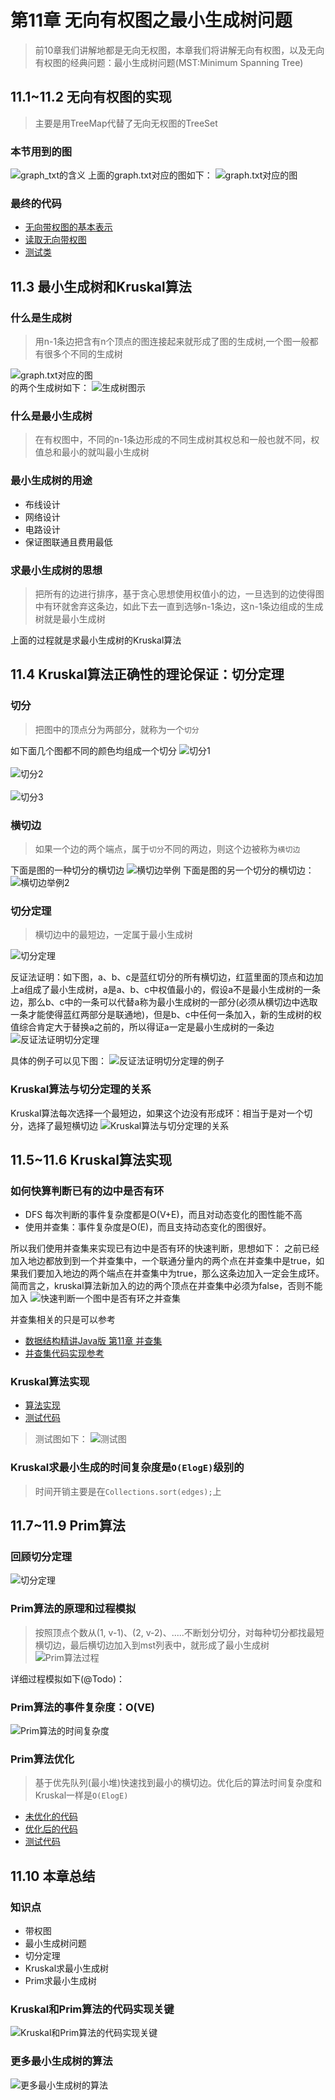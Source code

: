 # 第11章 无向有权图之最小生成树问题
> 前10章我们讲解地都是无向无权图，本章我们将讲解无向有权图，以及无向有权图的经典问题：最小生成树问题(MST:Minimum Spanning Tree)

## 11.1~11.2 无向有权图的实现
> 主要是用TreeMap代替了无向无权图的TreeSet
### 本节用到的图
![graph_txt的含义](images/第11章_无向有权图之最小生成树问题/graph_txt的含义.png)
上面的graph.txt对应的图如下：
![graph.txt对应的图](images/第11章_无向有权图之最小生成树问题/graph.png)

### 最终的代码
+ [无向带权图的基本表示](src/main/java/Chapter11WeightedGraphAndMinimumSpanningTree/Section1To2WeightedGraph/WeightedGraph.java)
+ [读取无向带权图](src/main/java/Chapter11WeightedGraphAndMinimumSpanningTree/Section1To2WeightedGraph/ReadWeightedGraph.java)
+ [测试类](src/main/java/Chapter11WeightedGraphAndMinimumSpanningTree/Section1To2WeightedGraph/Main.java)

## 11.3 最小生成树和Kruskal算法

### 什么是生成树
> 用n-1条边把含有n个顶点的图连接起来就形成了图的生成树,一个图一般都有很多个不同的生成树

![graph.txt对应的图](images/第11章_无向有权图之最小生成树问题/graph.png)  
的两个生成树如下：
![生成树图示](images/第11章_无向有权图之最小生成树问题/生成树图示.png)

### 什么是最小生成树
> 在有权图中，不同的n-1条边形成的不同生成树其权总和一般也就不同，权值总和最小的就叫最小生成树

### 最小生成树的用途
+ 布线设计
+ 网络设计
+ 电路设计
+ 保证图联通且费用最低

### 求最小生成树的思想
> 把所有的边进行排序，基于贪心思想使用权值小的边，一旦选到的边使得图中有环就舍弃这条边，如此下去一直到选够n-1条边，这n-1条边组成的生成树就是最小生成树

上面的过程就是求最小生成树的Kruskal算法

## 11.4 Kruskal算法正确性的理论保证：切分定理

### 切分
> 把图中的顶点分为两部分，就称为一个`切分`

如下面几个图都不同的颜色均组成一个切分
![切分1](images/第11章_无向有权图之最小生成树问题/切分1.png)
<br/>  
![切分2](images/第11章_无向有权图之最小生成树问题/切分2.png)
<br/><br/>
![切分3](images/第11章_无向有权图之最小生成树问题/切分3.png)

### 横切边
> 如果一个边的两个端点，属于`切分`不同的两边，则这个边被称为`横切边`

下面是图的一种切分的横切边
![横切边举例](images/第11章_无向有权图之最小生成树问题/横切边举例.png)
下面是图的另一个切分的横切边：
![横切边举例2](images/第11章_无向有权图之最小生成树问题/横切边举例2.png)

### 切分定理
> 横切边中的最短边，一定属于最小生成树

![切分定理](images/第11章_无向有权图之最小生成树问题/切分定理.png)

反证法证明：如下图，a、b、c是蓝红切分的所有横切边，红蓝里面的顶点和边加上a组成了最小生成树，a是a、b、c中权值最小的，假设a不是最小生成树的一条边，那么b、c中的一条可以代替a称为最小生成树的一部分(必须从横切边中选取一条才能使得蓝红两部分是联通地)，但是b、c中任何一条加入，新的生成树的权值综合肯定大于替换a之前的，所以得证a一定是最小生成树的一条边
![反证法证明切分定理](images/第11章_无向有权图之最小生成树问题/反证法证明切分定理1.png)

具体的例子可以见下图：
![反证法证明切分定理的例子](images/第11章_无向有权图之最小生成树问题/反证法证明切分定理2.png)

### Kruskal算法与切分定理的关系

Kruskal算法每次选择一个最短边，如果这个边没有形成环：相当于是对一个切分，选择了最短横切边
![Kruskal算法与切分定理的关系](images/第11章_无向有权图之最小生成树问题/Kruskal算法与切分定理的关系.png)

## 11.5~11.6 Kruskal算法实现

### 如何快算判断已有的边中是否有环

+ DFS 每次判断的事件复杂度都是O(V+E)，而且对动态变化的图性能不高
+ 使用并查集：事件复杂度是O(E)，而且支持动态变化的图很好。

所以我们使用并查集来实现已有边中是否有环的快速判断，思想如下：
之前已经加入地边都放到到一个并查集中，一个联通分量内的两个点在并查集中是true，如果我们要加入地边的两个端点在并查集中为true，那么这条边加入一定会生成环。
简而言之，kruskal算法新加入的边的两个顶点在并查集中必须为false，否则不能加入
![快速判断一个图中是否有环之并查集](images/第11章_无向有权图之最小生成树问题/快速判断一个图中是否有环之并查集.png)

并查集相关的只是可以参考
+ [数据结构精讲Java版 第11章 并查集](https://coding.imooc.com/learn/list/207.html)
+ [并查集代码实现参考](../Part2Basic/src/main/java/Chapter11UnionFind/UnionFind.java)

### Kruskal算法实现
+ [算法实现](src/main/java/Chapter11WeightedGraphAndMinimumSpanningTree/Section3to5Kruskal/MinimumSpanningTreeKruskal.java)
+ [测试代码](src/main/java/Chapter11WeightedGraphAndMinimumSpanningTree/Section3to5Kruskal/Main.java)
> 测试图如下：
![测试图](src/main/java/Chapter11WeightedGraphAndMinimumSpanningTree/Section3to5Kruskal/graph.png)

### Kruskal求最小生成的时间复杂度是`O(ElogE)`级别的
> 时间开销主要是在`Collections.sort(edges);`上

## 11.7~11.9 Prim算法
### 回顾切分定理
![切分定理](images/第11章_无向有权图之最小生成树问题/切分定理.png)
### Prim算法的原理和过程模拟
> 按照顶点个数从(1, v-1)、(2, v-2)、.....不断划分切分，对每种切分都找最短横切边，最后横切边加入到mst列表中，就形成了最小生成树
![Prim算法过程](images/第11章_无向有权图之最小生成树问题/Prim算法过程.png)

详细过程模拟如下(@Todo)：

### Prim算法的事件复杂度：O(VE)
![Prim算法的时间复杂度](images/第11章_无向有权图之最小生成树问题/Prim算法的时间复杂度.png)

### Prim算法优化
> 基于优先队列(最小堆)快速找到最小的横切边。优化后的算法时间复杂度和Kruskal一样是`O(ElogE)`
+ [未优化的代码](src/main/java/Chapter11WeightedGraphAndMinimumSpanningTree/Section7to9Prim/MinimumSpanningTreePrimBasic.java)
+ [优化后的代码](src/main/java/Chapter11WeightedGraphAndMinimumSpanningTree/Section7to9Prim/MinimumSpanningTreePrim.java)
+ [测试代码](src/main/java/Chapter11WeightedGraphAndMinimumSpanningTree/Section7to9Prim/Main.java)

## 11.10 本章总结

### 知识点
+ 带权图
+ 最小生成树问题
+ 切分定理
+ Kruskal求最小生成树
+ Prim求最小生成树

### Kruskal和Prim算法的代码实现关键
![Kruskal和Prim算法的代码实现关键](images/第11章_无向有权图之最小生成树问题/Kruskal和Prim算法的代码实现关键.png)

### 更多最小生成树的算法
![更多最小生成树的算法](images/第11章_无向有权图之最小生成树问题/更多最小生成树的算法.png)